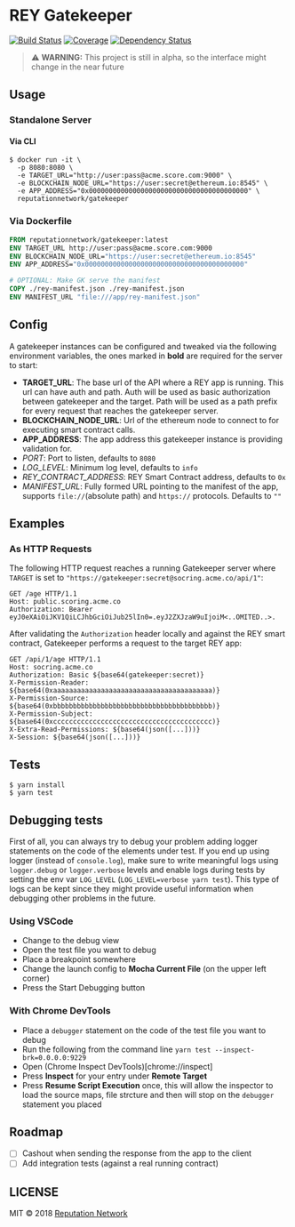 # REY Gatekeeper
[![Build Status][travis-image]][travis-url]
[![Coverage][codecov-image]][codecov-url]
[![Dependency Status][depstat-image]][depstat-url]

> :warning: **WARNING:** This project is still in alpha, so the interface might change in the near future

## Usage

### Standalone Server

#### Via CLI
```
$ docker run -it \
  -p 8080:8080 \
  -e TARGET_URL="http://user:pass@acme.score.com:9000" \
  -e BLOCKCHAIN_NODE_URL="https://user:secret@ethereum.io:8545" \
  -e APP_ADDRESS="0x0000000000000000000000000000000000000000" \
  reputationnetwork/gatekeeper
```

### Via Dockerfile
```Dockerfile
FROM reputationnetwork/gatekeeper:latest
ENV TARGET_URL http://user:pass@acme.score.com:9000
ENV BLOCKCHAIN_NODE_URL="https://user:secret@ethereum.io:8545"
ENV APP_ADDRESS="0x0000000000000000000000000000000000000000"

# OPTIONAL: Make GK serve the manifest
COPY ./rey-manifest.json ./rey-manifest.json
ENV MANIFEST_URL "file:///app/rey-manifest.json"
```

## Config
A gatekeeper instances can be configured and tweaked via the following environment variables, the ones marked in **bold** are required for the server to start:

- **TARGET_URL**: The base url of the API where a REY app is running. This url can have auth and path. Auth will be used as basic authorization between gatekeeper and the target. Path will be used as a path prefix for every request that reaches the gatekeeper server.
- **BLOCKCHAIN_NODE_URL**: Url of the ethereum node to connect to for executing smart contract calls.
- **APP_ADDRESS**: The app address this gatekeeper instance is providing validation for.
- *PORT*: Port to listen, defaults to `8080`
- *LOG_LEVEL*: Minimum log level, defaults to `info`
- *REY_CONTRACT_ADDRESS*: REY Smart Contract address, defaults to `0x`
- *MANIFEST_URL*: Fully formed URL pointing to the manifest of the app, supports `file://`(absolute path) and `https://` protocols. Defaults to `""`

## Examples

### As HTTP Requests
The following HTTP request reaches a running Gatekeeper server where `TARGET` is set to `"https://gatekeeper:secret@socring.acme.co/api/1"`:
```
GET /age HTTP/1.1
Host: public.scoring.acme.co
Authorization: Bearer eyJ0eXAiOiJKV1QiLCJhbGciOiJub25lIn0=.eyJ2ZXJzaW9uIjoiM<..OMITED..>.
```

After validating the `Authorization` header locally and against the REY smart contract,
Gatekeeper performs a request to the target REY app:

```
GET /api/1/age HTTP/1.1
Host: socring.acme.co
Authorization: Basic ${base64(gatekeeper:secret)}
X-Permission-Reader: ${base64(0xaaaaaaaaaaaaaaaaaaaaaaaaaaaaaaaaaaaaaaaa)}
X-Permission-Source: ${base64(0xbbbbbbbbbbbbbbbbbbbbbbbbbbbbbbbbbbbbbbbb)}
X-Permission-Subject: ${base64(0xcccccccccccccccccccccccccccccccccccccccc)}
X-Extra-Read-Permissions: ${base64(json([...]))}
X-Session: ${base64(json([...]))}
```

## Tests
```
$ yarn install
$ yarn test
```

## Debugging tests
First of all, you can always try to debug your problem adding logger statements on the code of the elements under test. If you end up using logger (instead of `console.log`), make sure to write meaningful logs using `logger.debug` or `logger.verbose` levels and enable logs during tests by setting the env var `LOG_LEVEL` (`LOG_LEVEL=verbose yarn test`). This type of logs can be kept since they might provide useful information when debugging other problems in the future.

### Using VSCode
- Change to the debug view
- Open the test file you want to debug
- Place a breakpoint somewhere
- Change the launch config to **Mocha Current File** (on the upper left corner)
- Press the Start Debugging button

### With Chrome DevTools
- Place a `debugger` statement on the code of the test file you want to debug
- Run the following from the command line `yarn test --inspect-brk=0.0.0.0:9229`
- Open (Chrome Inspect DevTools)[chrome://inspect]
- Press **Inspect** for your entry under **Remote Target**
- Press **Resume Script Execution** once, this will allow the inspector to load the source maps, file strcture and then will stop on the `debugger` statement you placed

## Roadmap
- [ ] Cashout when sending the response from the app to the client
- [ ] Add integration tests (against a real running contract)

## LICENSE
MIT © 2018 [Reputation Network](./LICENSE)

[travis-image]: https://travis-ci.org/reputation-network/rey-gatekeeper.svg?branch=master
[travis-url]: https://travis-ci.org/reputation-network/rey-gatekeeper
[codecov-image]: https://codecov.io/github/reputation-network/rey-gatekeeper/coverage.svg?branch=master
[codecov-url]: https://codecov.io/github/reputation-network/rey-gatekeeper?branch=master
[depstat-image]: https://img.shields.io/david/reputation-network/rey-gatekeeper/master.svg
[depstat-url]: https://david-dm.org/reputation-network/rey-gatekeeper
